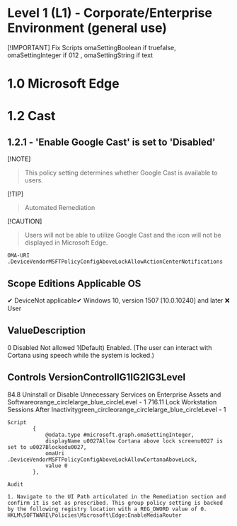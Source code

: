 # Level 1 (L1) - Corporate/Enterprise Environment (general use)

[!IMPORTANT]
Fix Scripts omaSettingBoolean if truefalse, omaSettingInteger if 012 , omaSettingString if text

# 1.0 Microsoft Edge

# 1.2 Cast 

## 1.2.1 - 'Enable Google Cast' is set to 'Disabled'

[!NOTE]
>This policy setting determines whether Google Cast is available to users.

[!TIP]
>Automated Remediation

[!CAUTION]
>Users will not be able to utilize Google Cast and the icon will not be displayed in 
Microsoft Edge.

```
OMA-URI
.DeviceVendorMSFTPolicyConfigAboveLockAllowActionCenterNotifications
```
Scope  Editions Applicable OS 
---------
✔ DeviceNot applicable✔ Windows 10, version 1507 [10.0.10240] and later
❌ User

ValueDescription 
------
0 Disabled Not allowed
1(Default) Enabled. (The user can interact with Cortana using speech while the system is locked.)

Controls VersionControlIG1IG2IG3Level
------------------
84.8 Uninstall or Disable Unnecessary Services on Enterprise Assets and Softwareorange_circlelarge_blue_circleLevel - 1
716.11 Lock Workstation Sessions After Inactivitygreen_circleorange_circlelarge_blue_circleLevel - 1

```
Script
        {
            @odata.type #microsoft.graph.omaSettingInteger,
            displayName u0027Allow Cortana above lock screenu0027 is set to u0027Blockedu0027,
            omaUri .DeviceVendorMSFTPolicyConfigAboveLockAllowCortanaAboveLock,
            value 0
        },
```


```
Audit

1. Navigate to the UI Path articulated in the Remediation section and confirm it is set as prescribed. This group policy setting is backed by the following registry location with a REG_DWORD value of 0.
HKLM\SOFTWARE\Policies\Microsoft\Edge:EnableMediaRouter

```